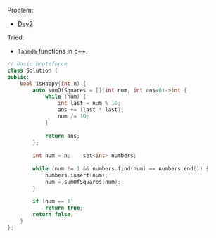 Problem:
   - [Day2](https://leetcode.com/explore/challenge/card/30-day-leetcoding-challenge/528/week-1/3284/)

Tried:
   - ```labmda``` functions in c++.

``` c++
// basic bruteforce
class Solution {
public:
    bool isHappy(int n) {
        auto sumOfSquares = [](int num, int ans=0)->int {
            while (num) {
                int last = num % 10;
                ans += (last * last);
                num /= 10;
            }
            
            return ans;
        };
        
        int num = n;    set<int> numbers;
        
        while (num != 1 && numbers.find(num) == numbers.end()) {
            numbers.insert(num);
            num = sumOfSquares(num);
        }
        
        if (num == 1)
            return true;
        return false;
    }
};
```